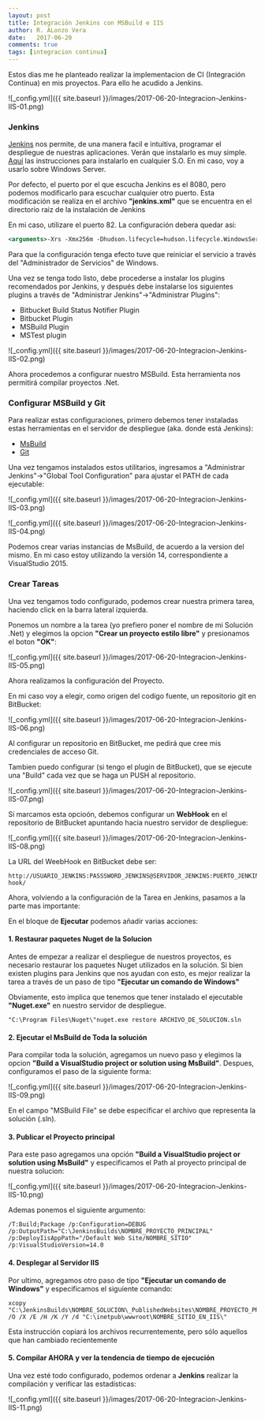 ```yaml
---
layout: post
title: Integración Jenkins con MSBuild e IIS
author: R. ALonzo Vera
date:   2017-06-20
comments: true
tags: [integracion continua]
---
```


Estos dias me he planteado realizar la implementacion de CI (Integración Continua) en mis proyectos. Para ello he acudido a Jenkins.

![_config.yml]({{ site.baseurl }}/images/2017-06-20-Integracion-Jenkins-IIS-01.png)

### Jenkins

[Jenkins](https://jenkins.io/) nos permite, de una manera facil e intuitiva, programar el despliegue de nuestras aplicaciones.
Verán que instalarlo es muy simple. [Aquí](https://jenkins.io/doc/book/getting-started/installing/) las instrucciones para instalarlo en cualquier S.O. En mi caso, voy a usarlo sobre Windows Server.

Por defecto, el puerto por el que escucha Jenkins es el 8080, pero podemos modificarlo para escuchar cualquier otro puerto.
Esta modificación se realiza en el archivo **"jenkins.xml"** que se encuentra en el directorio raiz de la instalación de Jenkins

En mi caso, utilizare el puerto 82. La configuración debera quedar asi:

~~~xml
<arguments>-Xrs -Xmx256m -Dhudson.lifecycle=hudson.lifecycle.WindowsServiceLifecycle -jar "%BASE%\jenkins.war" --httpPort=82 --webroot="%BASE%\war"</arguments>
~~~

Para que la configuración tenga efecto tuve que reiniciar el servicio a través del "Administrador de Servicios" de Windows.

Una vez se tenga todo listo, debe procederse a instalar los plugins recomendados por Jenkins, y después debe instalarse los siguientes plugins a través de "Administrar Jenkins"->"Administrar Plugins":

 * Bitbucket Build Status Notifier Plugin
 * Bitbucket Plugin
 * MSBuild Plugin
 * MSTest plugin

![_config.yml]({{ site.baseurl }}/images/2017-06-20-Integracion-Jenkins-IIS-02.png)

Ahora procedemos a configurar nuestro MSBuild. Esta herramienta nos permitirá compilar proyectos .Net.

### Configurar MSBuild y Git

Para realizar estas configuraciones, primero debemos tener instaladas estas herramientas en el servidor de despliegue (aka. donde está Jenkins):

 * [MsBuild](https://www.microsoft.com/es-ar/download/details.aspx?id=48159)
 * [Git](https://git-scm.com/)

Una vez tengamos instalados estos utilitarios, ingresamos a "Administrar Jenkins"->"Global Tool Configuration" para ajustar el PATH de cada ejecutable:

![_config.yml]({{ site.baseurl }}/images/2017-06-20-Integracion-Jenkins-IIS-03.png)

![_config.yml]({{ site.baseurl }}/images/2017-06-20-Integracion-Jenkins-IIS-04.png)

Podemos crear varias instancias de MsBuild, de acuerdo a la version del mismo. En mi caso estoy utilizando la versión 14, correspondiente a VisualStudio 2015.

### Crear Tareas

Una vez tengamos todo configurado, podemos crear nuestra primera tarea, haciendo click en la barra lateral izquierda.

Ponemos un nombre a la tarea (yo prefiero poner el nombre de mi Solución .Net) y elegimos la opcion **"Crear un proyecto estilo libre"** y presionamos el boton **"OK"**:

![_config.yml]({{ site.baseurl }}/images/2017-06-20-Integracion-Jenkins-IIS-05.png)

Ahora realizamos la configuración del Proyecto. 

En mi caso voy a elegir, como origen del codigo fuente, un repositorio git en BitBucket:

![_config.yml]({{ site.baseurl }}/images/2017-06-20-Integracion-Jenkins-IIS-06.png)

Al configurar un repositorio en BitBucket, me pedirá que cree mis credenciales de acceso Git.

Tambien puedo configurar (si tengo el plugin de BitBucket), que se ejecute una "Build" cada vez que se haga un PUSH al repositorio.

![_config.yml]({{ site.baseurl }}/images/2017-06-20-Integracion-Jenkins-IIS-07.png)

Si marcamos esta opcioón, debemos configurar un **WebHook** en el repositorio de BitBucket apuntando hacia nuestro servidor de despliegue:

![_config.yml]({{ site.baseurl }}/images/2017-06-20-Integracion-Jenkins-IIS-08.png)

La URL del WeebHook en BitBucket debe ser:

~~~
http://USUARIO_JENKINS:PASSSWORD_JENKINS@SERVIDOR_JENKINS:PUERTO_JENKINS/bitbucket-hook/
~~~

Ahora, volviendo a la configuración de la Tarea en Jenkins, pasamos a la parte mas importante:

En el bloque de **Ejecutar** podemos añadir varias acciones:

#### 1. Restaurar paquetes Nuget de la Solucion

Antes de empezar a realizar el despliegue de nuestros proyectos, es necesario restaurar los paquetes Nuget utilizados en la solución.
Si bien existen plugins para Jenkins que nos ayudan con esto, es mejor realizar la tarea a través de un paso de tipo **"Ejecutar un comando de Windows"**

Obviamente, esto implica que tenemos que tener instalado el ejecutable **"Nuget.exe"** en nuestro servidor de despliegue.

~~~
"C:\Program Files\Nuget\"nuget.exe restore ARCHIVO_DE_SOLUCION.sln
~~~

#### 2. Ejecutar el MsBuild de Toda la solución

Para compilar toda la solución, agregamos un nuevo paso y elegimos la opcion **"Build a VisualStudio project or solution using MsBuild"**. Despues, configuramos el paso de la siguiente forma:

![_config.yml]({{ site.baseurl }}/images/2017-06-20-Integracion-Jenkins-IIS-09.png)

En el campo "MSBuild File" se debe especificar el archivo que representa la solución (.sln).


#### 3. Publicar el Proyecto principal

Para este paso agregamos una opción **"Build a VisualStudio project or solution using MsBuild"** y especificamos el Path al proyecto principal de nuestra solucion:

![_config.yml]({{ site.baseurl }}/images/2017-06-20-Integracion-Jenkins-IIS-10.png)

Ademas ponemos el siguiente argumento:
~~~
/T:Build;Package /p:Configuration=DEBUG /p:OutputPath="C:\JenkinsBuilds\NOMBRE_PROYECTO_PRINCIPAL" /p:DeployIisAppPath="/Default Web Site/NOMBRE_SITIO" /p:VisualStudioVersion=14.0
~~~


#### 4. Desplegar al Servidor IIS

Por ultimo, agregamos otro paso de tipo **"Ejecutar un comando de Windows"** y especificamos el siguiente comando:

~~~
xcopy "C:\JenkinsBuilds\NOMBRE_SOLUCION\_PublishedWebsites\NOMBRE_PROYECTO_PRINCIPAL" /O /X /E /H /K /Y /d "C:\inetpub\wwwroot\NOMBRE_SITIO_EN_IIS\"
~~~

Esta instrucción copiará los archivos recurrentemente, pero sólo aquellos que han cambiado recientemente


#### 5. Compilar AHORA y ver la tendencia de tiempo de ejecución

Una vez esté todo configurado, podemos ordenar a **Jenkins** realizar la compilación y verificar las estadísticas:

![_config.yml]({{ site.baseurl }}/images/2017-06-20-Integracion-Jenkins-IIS-11.png)